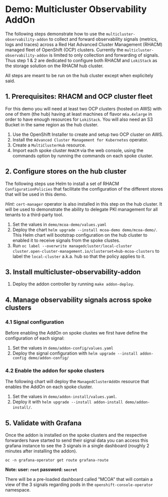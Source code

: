 # Demo: Multicluster Observability AddOn

The following steps demonstrate how to use the `multicluster-observability-addon` to collect and forward observability signals (metrics, logs and traces) across a Red Hat Advanced Cluster Management (RHACM) managed fleet of OpenShift (OCP) clusters. Currently the `multicluster-observability-addon` is limited to only collection and forwarding of signals. Thus step 1 & 2 are dedicated to configure both RHACM and `LokiStack` as the storage solution on the RHACM hub cluster.

All steps are meant to be run on the hub cluster except when explicitely said.

## 1. Prerequisites: RHACM and OCP cluster fleet

For this demo you will need at least two OCP clusters (hosted on AWS) with one of them (the hub) having at least machines of flavor `m6a.4xlarge` in order to have enough resources for `LokiStack`. You will also need an S3 Bucket in the same region as the hub cluster.
 
1. Use the OpenShift Installer to create and setup two OCP cluster on AWS.
1. Install the `Advanced Cluster Management for Kubernetes` operator.
1. Create a `MultiClusterHub` resource.
1. Import each spoke cluster `RHACM` via the web console, using the commands option by running the commands on each spoke cluster.

## 2. Configure stores on the hub cluster

The following steps use Helm to install a set of RHACM `ConfigurationPolicies` that facilitate the configuration of the different stores that will be used in this demo.

_Hint:_ `cert-manager` operator is also installed in this step on the hub cluster. It will be used to demonstrate the ability to delegate PKI management for all tenants to a third-party tool.

1. Set the values in `demo/mcoa-demo/values.yaml`
1. Deploy the chart `helm upgrade --install mcoa-demo demo/mcoa-demo/`. This Helm chart will bootstrap configuration on the hub cluster to enabled it to receive signals from the spoke clustes.
1. Run `oc label --overwrite managedcluster/local-cluster cluster.open-cluster-management.io/clusterset=hub-mcoa-clusters` to label the `local-cluster` a.k.a. hub so that the policy applies to it.

## 3. Install multicluster-observability-addon

1. Deploy the addon controller by running `make addon-deploy`.

## 4. Manage observability signals across spoke clusters

### 4.1 Signal configuration

Before enabling the AddOn on spoke clustes we first have define the configuration of each signal:

1. Set the values in `demo/addon-config/values.yaml`
1. Deploy the signal configuration with `helm upgrade --install addon-config demo/addon-config/`

### 4.2 Enable the addon for spoke clusters

The following chart will deploy the `ManagedClusterAddOn` resource that enables the AddOn on each spoke cluster.

1. Set the values in `demo/addon-install/values.yaml`.
1. Deploy it with `helm upgrade --install addon-install demo/addon-install/`. 

## 5. Validate with Grafana

Once the addon is installed on the spoke clusters and the respective forwarders have started to send their signal data you can
access this grafana instance to see the 3 signals in a single dashboard (roughly 2 minutes after installing the addon).

`oc -n grafana-operator get route grafana-route`

**Note: user: `root` password: `secret`**

There will be a pre-loaded dashboard called "MCOA" that will contain a view of the 3 signals regarding pods in the `openshift-console-operator` namespace.